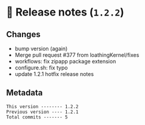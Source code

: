 # 🎁 Release notes (`1.2.2`)

## Changes
- bump version (again)
- Merge pull request #377 from loathingKernel/fixes
- workflows: fix zipapp package extension
- configure.sh: fix typo
- update 1.2.1 hotfix release notes

## Metadata
```
This version -------- 1.2.2
Previous version ---- 1.2.1
Total commits ------- 5
```
